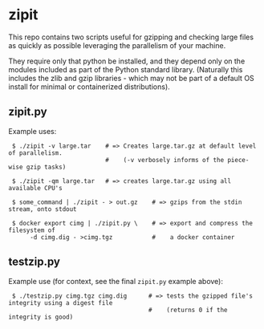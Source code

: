 # zipit

This repo contains two scripts useful for gzipping and checking large files 
as quickly as possible leveraging the parallelism of your machine.

They require only that python be installed, and they depend only on the 
modules included as part of the Python standard library.  (Naturally this
includes the zlib and gzip libraries - which may not be part of a default
OS install for minimal or containerized distributions).

## zipit.py

Example uses:

```
 $ ./zipit -v large.tar    # => Creates large.tar.gz at default level of parallelism.
                           #    (-v verbosely informs of the piece-wise gzip tasks)

 $ ./zipit -qm large.tar   # => creates large.tar.gz using all available CPU's

 $ some_command | ./zipit - > out.gz    # => gzips from the stdin stream, onto stdout

 $ docker export cimg | ./zipit.py \    # => export and compress the filesystem of
      -d cimg.dig - >cimg.tgz           #    a docker container
```

## testzip.py

Example use (for context, see the final `zipit.py` example above):

```
 $ ./testzip.py cimg.tgz cimg.dig      # => tests the gzipped file's integrity using a digest file
                                       #    (returns 0 if the integrity is good)
```
